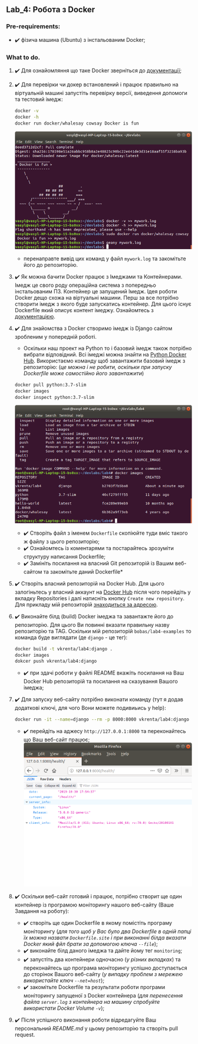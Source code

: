 ## Lab_4: Робота з Docker
### Pre-requirements:
- :heavy_check_mark: фізича машина (Ubuntu) з інстальованим Docker;
### What to do.
1. :heavy_check_mark: Для ознайомляння що таке Docker зверніться до [документації](https://docs.docker.com/);
2. :heavy_check_mark: Для перевірки чи докер встановлений і працює правильно на віртуальній машині запустіть перевірку версії, виведення допомоги та тестовий імедж:
    ```bash
    docker -v
    docker -h
    docker run docker/whalesay cowsay Docker is fun
    ```
   
   ![dolphin](images/scr2.png)
    - перенаправте вивід цих команд у файл `mywork.log` та закомітьте його до репозиторію.
3. :heavy_check_mark: Як можна бачити Docker працює з Імеджами та Контейнерами. Імедж це свого роду операційна система з попередньо інстальованим ПЗ. Контейнер це запущений Імедж. Ідея роботи Docker дещо схожа на віртуальні машини. Перш за все потрібно створити імедж з якого буде запускатись контейнер. Для цього існує Dockerfile який описує контент імеджу. Ознайомтесь з [документацією](https://docs.docker.com/engine/reference/builder/).
4. :heavy_check_mark: Для знайомства з Docker створимо імедж із Django сайтом зробленим у попередній роботі.
    - Оскільки наш проект на Python то і базовий імедж також потрібно вибрати відповідний. Всі імеджі можна знайти на [Python Docker Hub](https://hub.docker.com/_/python). Використаємо команду щоб завантажити базовий імедж з репозиторію: (_це можна і не робити, оскільки при запуску Dockerfile може самостійно його завантажити_)
    ```bash
    docker pull python:3.7-slim
    docker images
    docker inspect python:3.7-slim
    ```
   
   ![image](images/scr3.png)
    - :heavy_check_mark: Створіть файл з іменем `Dockerfile` скопіюйте туди вміс такого ж файлу з цього репозиторію;
    - :heavy_check_mark: Ознайомтесь із коментарями та постарайтесь зрозуміти структуру написання Dockerfile;
    - :heavy_check_mark: Замініть посилання на власний Git репозиторій із Вашим веб-сайтом та закомітьте даний Dockerfile*
5. :heavy_check_mark: Створіть власний репозиторій на Docker Hub. Для цього залогіньтесь у власний аккаунт на [Docker Hub](https://hub.docker.com) після чого перейдіть у вкладку Repositories і далі натисніть кнопку `Create new repository`. Для прикладу мій репозиторій [знаходиться за адресою](https://cloud.docker.com/repository/docker/vkrenta/lab4).
6. :heavy_check_mark: Виконайте білд (build) Docker імеджа та завантажте його до репозиторію. Для цього Ви повинні вказати правильну назву репозиторію та TAG. Оскільки мій репозиторій `bobas/lab4-examples` то команда буде виглядати (де `django` - це тег): 
    ```bash
    docker build -t vkrenta/lab4:django .
    docker images
    dokcer push vkrenta/lab4:django
    ```
    - :heavy_check_mark: при здачі роботи у файлі README вкажіть посилання на Ваш Docker Hub репозиторій та посилання на сказування Вашого імеджа;
7. :heavy_check_mark: Для запуску веб-сайту потрібно виконати команду (тут я додав додаткові ключі, для чого Вони можете подивиьись у help):
    ```bash
    docker run -it --name=django --rm -p 8000:8000 vkrenta/lab4:django
    ``` 
    - :heavy_check_mark: перейдіть на аджесу `http://127.0.0.1:8000` та переконайтесь що Ваш веб-сайт працює;
    ![image](images/scr4.png)
8. :heavy_check_mark: Оскільки веб-сайт готовий і працює, потрібно створит ще один контейнер із програмою моніторингу нашого веб-сайту (Ваше Завдання на роботу):
    - :heavy_check_mark: створіть ще один Dockerfile в якому помістіть програму моніторингу (_для того щоб у Вас було два Dockerfile в одній папці їх можна назвати `Dockerfile.site` і при виконанні білда вказати Docker який фйл брати за допомогою ключа `--file`_);
    - :heavy_check_mark: виконайте білд даного імеджа та дайте йому тег `monitoring`;
    - :heavy_check_mark: запустіть два контейнери одночасно (_у різних вкладках_) та переконайтесь що програма моніторингу успішно доступається до сторінок Вашого веб-сайту (_у випадку проблем з мережею використайте ключ `--net=host`_);
    - :heavy_check_mark: закомітьте Dockerfile та результати роботи програми моніторингу запущеної з Docker контейнера (_для перенесення файла `server.log` з контейнера на машину спробуйте використати Docker Volume `-v`_);
9. :heavy_check_mark: Після успішного виконання роботи відредагуйте Ваш персональний _README.md_ у цьому репозиторію та створіть pull request.
